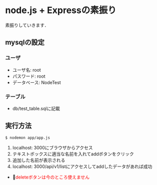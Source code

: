 # node.js + Expressの素振り

素振りしていきます．
## mysqlの設定
### ユーザ
- ユーザ名: root
- パスワード: root
- データベース: NodeTest 
### テーブル
- db/test_table.sqlに記載

## 実行方法

```shell
$ nodemon app/app.js
```
1. localhost: 3000にブラウザからアクセス
2. テキストボックスに適当な名前を入れてaddボタンをクリック
3. 追加した名前が表示される
4. localhost: 3000/api/v1/listにアクセスしてaddしたデータがあれば成功
- <font color=#ff0000>deleteボタンは今のところ使えません</font>
